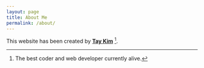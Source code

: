 ```yaml
---
layout: page
title: About Me
permalink: /about/
---
```


This website has been created by **[Tay Kim](https://www.urbandictionary.com/define.php?term=goat)** [^1].



[^1]:The best coder and web developer currently alive.
